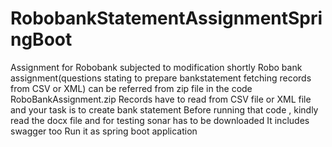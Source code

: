 # RobobankStatementAssignmentSpringBoot

Assignment for Robobank subjected to modification shortly
Robo bank assignment(questions stating to prepare bankstatement fetching records from CSV or XML) can be referred from zip file in the code RoboBankAssignment.zip
Records have to read from CSV file or XML file and your task is to create bank statement
Before running that code , kindly read the docx file and for testing sonar has to be downloaded
It includes swagger too
Run it as spring boot application 



